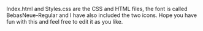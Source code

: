 Index.html and Styles.css are the CSS and HTML files, the font is called BebasNeue-Regular and I have also included the two icons. Hope you have fun with this and feel free to edit it as you like. 
